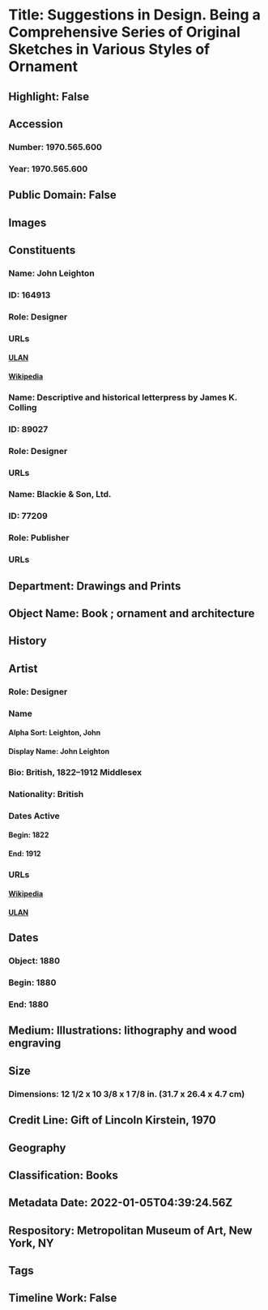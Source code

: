 # Title: Suggestions in Design. Being a Comprehensive Series of Original Sketches in Various Styles of Ornament
## Highlight: False
## Accession
### Number: 1970.565.600
### Year: 1970.565.600
## Public Domain: False
## Images
## Constituents
### Name: John Leighton
### ID: 164913
### Role: Designer
### URLs
#### [ULAN](http://vocab.getty.edu/page/ulan/500089497)
#### [Wikipedia](https://www.wikidata.org/wiki/Q6244476)
### Name: Descriptive and historical letterpress by James K. Colling
### ID: 89027
### Role: Designer
### URLs
### Name: Blackie &amp; Son, Ltd.
### ID: 77209
### Role: Publisher
### URLs
## Department: Drawings and Prints
## Object Name: Book ; ornament and architecture
## History
## Artist
### Role: Designer
### Name
#### Alpha Sort: Leighton, John
#### Display Name: John Leighton
### Bio: British, 1822–1912 Middlesex
### Nationality: British
### Dates Active
#### Begin: 1822
#### End: 1912
### URLs
#### [Wikipedia](https://www.wikidata.org/wiki/Q6244476)
#### [ULAN](http://vocab.getty.edu/page/ulan/500089497)
## Dates
### Object: 1880
### Begin: 1880
### End: 1880
## Medium: Illustrations: lithography and wood engraving
## Size
### Dimensions: 12 1/2 x 10 3/8 x 1 7/8 in. (31.7 x 26.4 x 4.7 cm)
## Credit Line: Gift of Lincoln Kirstein, 1970
## Geography
## Classification: Books
## Metadata Date: 2022-01-05T04:39:24.56Z
## Respository: Metropolitan Museum of Art, New York, NY
## Tags
## Timeline Work: False